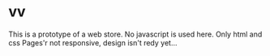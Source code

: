 # vv
This is a prototype of a web store.
No javascript is used here. Only html and css
Pages'r not responsive, design isn't redy yet...
